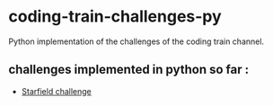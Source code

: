 # coding-train-challenges-py
Python implementation of the challenges of the coding train channel.

## challenges implemented in python so far : 
- [Starfield challenge](https://www.youtube.com/watch?v=17WoOqgXsRM&list=PLRqwX-V7Uu6ZiZxtDDRCi6uhfTH4FilpH&index=1)